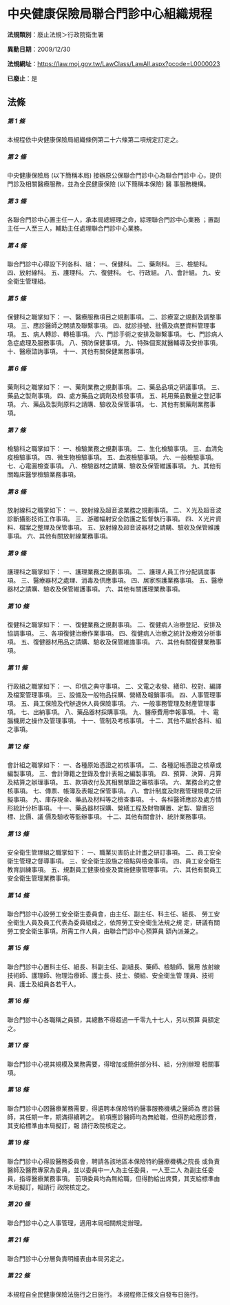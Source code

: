 # 中央健康保險局聯合門診中心組織規程

**法規類別**：廢止法規＞行政院衛生署

**異動日期**：2009/12/30  

**法規網址**：https://law.moj.gov.tw/LawClass/LawAll.aspx?pcode=L0000023

**已廢止**：是



## 法條
##### 第 1 條
本規程依中央健康保險局組織條例第二十六條第二項規定訂定之。

##### 第 2 條
中央健康保險局 (以下簡稱本局) 接辦原公保聯合門診中心為聯合門診中
心，提供門診及相關醫療服務，並為全民健康保險 (以下簡稱本保險) 醫
事服務機構。

##### 第 3 條
各聯合門診中心置主任一人，承本局總經理之命，綜理聯合門診中心業務
；置副主任一人至三人，輔助主任處理聯合門診中心業務。

##### 第 4 條
聯合門診中心得設下列各科、組：
一、保健科。
二、藥劑科。
三、檢驗科。
四、放射線科。
五、護理科。
六、復健科。
七、行政組。
八、會計組。
九、安全衛生管理組。


##### 第 5 條
保健科之職掌如下：
一、醫療服務項目之規劃事項。
二、診療室之規劃及調整事項。
三、應診醫師之聘請及聯繫事項。
四、就診掛號、批價及病歷資料管理事項。
五、病人轉診、轉檢事項。
六、門診手術之安排及聯繫事項。
七、門診病人急症處理及服務事項。
八、預防保健事項。
九、特殊個案就醫輔導及安排事項。
十、醫療諮詢事項。
十一、其他有關保健業務事項。

##### 第 6 條
藥劑科之職掌如下：
一、藥劑業務之規劃事項。
二、藥品品項之研議事項。
三、藥品之製劑事項。
四、處方藥品之調劑及核發事項。
五、耗用藥品數量之登記事項。
六、藥品及製劑原料之請購、驗收及保管事項。
七、其他有關藥劑業務事項。


##### 第 7 條
檢驗科之職掌如下：
一、檢驗業務之規劃事項。
二、生化檢驗事項。
三、血清免疫檢驗事項。
四、微生物檢驗事項。
五、血液檢驗事項。
六、一般檢驗事項。
七、心電圖檢查事項。
八、檢驗器材之請購、驗收及保管維護事項。
九、其他有關臨床醫學檢驗業務事項。


##### 第 8 條
放射線科之職掌如下：
一、放射線及超音波業務之規劃事項。
二、Ｘ光及超音波診斷攝影技術工作事項。
三、游離幅射安全防護之監督執行事項。
四、Ｘ光片資料、檔案之整理及保管事項。
五、放射線及超音波器材之請購、驗收及保管維護事項。
六、其他有關放射線業務事項。


##### 第 9 條
護理科之職掌如下：
一、護理業務之規劃事項。
二、護理人員工作分配調度事項。
三、醫療器材之處理、消毒及供應事項。
四、居家照護業務事項。
五、醫療器材之請購、驗收及保管維護事項。
六、其他有關護理業務事項。


##### 第 10 條
復健科之職掌如下：
一、復健業務之規劃事項。
二、復健病人治療登記、安排及協調事項。
三、各項復健治療作業事項。
四、復健病人治療之統計及療效分析事項。
五、復健器材用品之請購、驗收及保管維謢事項。
六、其他有關復健業務事項。


##### 第 11 條
行政組之職掌如下：
一、印信之典守事項。
二、文電之收發、繕印、校對、編譯及檔案管理事項。
三、設備及一般物品採購、營繕及報銷事項。
四、人事管理事項。
五、員工保險及代辦退休人員保險事項。
六、一般事務管理及財產管理事項。
七、出納事項。
八、藥品器材採購事項。
九、醫療費用申報事項。
十、電腦機房之操作及管理事項。
十一、管制及考核事項。
十二、其他不屬於各科、組之事項。

##### 第 12 條
會計組之職掌如下：
一、各種原始憑證之初核事項。
二、各種記帳憑證之核章或編製事項。
三、會計簿籍之登錄及會計表報之編製事項。
四、預算、決算、月算及結算之辦理事項。
五、款項收付及其相關單證之審核事項。
六、業務合約之會核事項。
七、傳票、帳簿及表報之保管事項。
八、會計制度及財務管理規章之研擬事項。
九、庫存現金、藥品及材料等之檢查事項。
十、各科醫師應診及處方情形統計分析事項。
十一、藥品器材採購、營繕工程及財物購置、定製、變賣招標、比價、議
      價及驗收等監辦事項。
十二、其他有關會計、統計業務事項。

##### 第 13 條
安全衛生管理組之職掌如下：
一、職業災害防止計畫之研訂事項。
二、員工安全衛生管理之督導事項。
三、安全衛生設施之檢點與檢查事項。
四、員工安全衛生教育訓練事項。
五、規劃員工健康檢查及實施健康管理事項。
六、其他有關員工安全衛生管理業務事項。


##### 第 14 條
聯合門診中心設勞工安全衛生委員會，由主任、副主任、科主任、組長、
勞工安全衛生人員及員工代表為委員組成之，依照勞工安全衛生法規之規
定，研議有關勞工安全衛生事項。所需工作人員，由聯合門診中心預算員
額內派兼之。

##### 第 15 條
聯合門診中心置科主任、組長、科副主任、副組長、藥師、檢驗師、醫用
放射線技術師、護理師、物理治療師、護士長、技士、領組、安全衛生管
理員、技術員、護士及組員各若干人。

##### 第 16 條
聯合門診中心各職稱之員額，其總數不得超過一千零九十七人，另以預算
員額定之。

##### 第 17 條
聯合門診中心視其規模及業務需要，得增加或簡併部分科、組，分別辦理
相關事項。

##### 第 18 條
聯合門診中心因醫療業務需要，得遴聘本保險特約醫事服務機構之醫師為
應診醫師，其任期一年，期滿得續聘之。
前項應診醫師均為無給職，但得酌給應診費，其支給標準由本局擬訂，報
請行政院核定之。

##### 第 19 條
聯合門診中心得設醫務委員會，聘請各該地區本保險特約醫療機構之院長
或負責醫師及醫務專家為委員，並以委員中一人為主任委員，一人至二人
為副主任委員，指導醫療業務事項。
前項委員均為無給職，但得酌給出席費，其支給標準由本局擬訂，報請行
政院核定之。

##### 第 20 條
聯合門診中心之人事管理，適用本局相關規定辦理。

##### 第 21 條
聯合門診中心分層負責明細表由本局另定之。

##### 第 22 條
本規程自全民健康保險法施行之日施行。
本規程修正條文自發布日施行。


